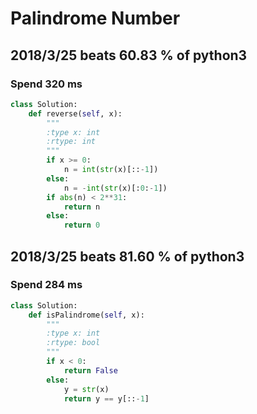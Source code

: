 # Palindrome Number

## 2018/3/25 beats 60.83 % of python3
### Spend 320 ms
```python
class Solution:
    def reverse(self, x):
        """
        :type x: int
        :rtype: int
        """
        if x >= 0:
            n = int(str(x)[::-1])
        else:
            n = -int(str(x)[:0:-1])
        if abs(n) < 2**31:
            return n
        else:
            return 0
```

## 2018/3/25 beats 81.60 % of python3
### Spend 284 ms
```python
class Solution:
    def isPalindrome(self, x):
        """
        :type x: int
        :rtype: bool
        """
        if x < 0:
            return False
        else:
            y = str(x)
            return y == y[::-1]
```
